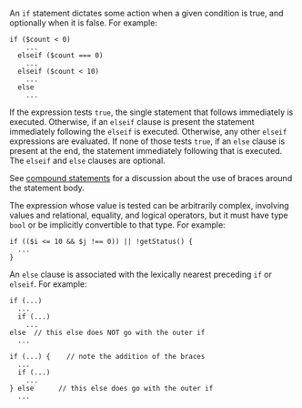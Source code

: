 An `if` statement dictates some action when a given condition is true, and optionally when it is false.  For example:

```Hack
if ($count < 0)
    ...
  elseif ($count === 0)
    ...
  elseif ($count < 10)
    ...
  else
    ...
```

If the expression tests `true`, the single statement that follows immediately is executed. Otherwise, if an `elseif` clause is 
present the statement immediately following the `elseif` is executed. Otherwise, any other `elseif` expressions are evaluated. 
If none of those tests `true`, if an `else` clause is present at the end, the statement immediately following that is executed.  
The `elseif` and `else` clauses are optional.

See [compound statements](compound-statements.md) for a discussion about the use of braces around the statement body.

The expression whose value is tested can be arbitrarily complex, involving values and relational, equality, and logical operators, 
but it must have type `bool` or be implicitly convertible to that type.  For example:

```Hack
if (($i <= 10 && $j !== 0)) || !getStatus() {
  ...
}
``` 

An `else` clause is associated with the lexically nearest preceding `if` or `elseif`.  For example:

```Hack
if (...)
  ...
  if (...)
    ...
else  // this else does NOT go with the outer if
  ...

if (...) {    // note the addition of the braces
  ...
  if (...)
    ...
} else      // this else does go with the outer if
  ...
```
